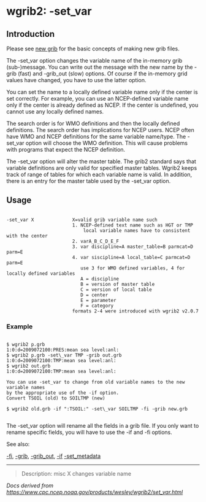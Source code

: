 # wgrib2: -set_var

## Introduction

Please see [new grib](./new_grib.html) for the basic
concepts of making new grib files.

The -set_var option changes the variable
name of the in-memory grib (sub-)message. You can write
out the message with the new name by the
-grib (fast) and
-grib_out (slow) options. Of course
if the in-memory grid values have changed, you have to use
the latter option.

You can set the name to a locally defined variable name only if
the center is set correctly. For example, you can use an NCEP-defined
variable name only if the center is already defined as NCEP. If the
center is undefined, you cannot use any locally defined names.

The search order is for WMO definitions and then the locally
defined definitions. The search order has implications for NCEP
users. NCEP often have WMO and NCEP definitions for the same
variable name/type.
The -set_var option will choose
the WMO definition. This will cause problems with programs that
expect the NCEP definition.

The -set_var option will alter the master table.
The grib2 standard says that variable definitions are only valid for
specified master tables. Wgrib2 keeps track of range of tables for which each
variable name is valid. In addition, there is an entry for the master table
used by the -set_var option.

## Usage

```

-set_var X              X=valid grib variable name such
                        1. NCEP-defined text name such as HGT or TMP
                            local variable names have to consistent with the center
                        2. varA_B_C_D_E_F
                        3. var discipline=A master_table=B parmcat=D parm=E
                        4. var siscipline=A local_table=C parmcat=D parm=E
                           use 3 for WMO defined variables, 4 for locally defined variables
                           A = discipline
                           B = version of master table
                           C = version of local table
                           D = center
                           E = parameter
                           F = category
                        formats 2-4 were introduced with wgrib2 v2.0.7

```

### Example

```

$ wgrib2 p.grb
1:0:d=2009072100:PRES:mean sea level:anl:
$ wgrib2 p.grb -set\_var TMP -grib out.grb
1:0:d=2009072100:TMP:mean sea level:anl:
$ wgrib2 out.grb
1:0:d=2009072100:TMP:mean sea level:anl:

You can use -set_var to change from old variable names to the new variable names
by the appropriate use of the -if option.
Convert TSOIL (old) to SOILTMP (new)

$ wgrib2 old.grb -if ":TSOIL:" -set\_var SOILTMP -fi -grib new.grb


```

The -set_var option will rename
all the fields in a grib file. If you only want to rename
specific fields, you will have to use the
-if and -fi options.

See also:

[-fi](fi.html),
[-grib](grib.html),
[-grib_out](grib_out.html),
[-if](if.html)
[-set_metadata](set_metadata.html)

---

> Description: misc X changes variable name

_Docs derived from <https://www.cpc.ncep.noaa.gov/products/wesley/wgrib2/set_var.html>_
